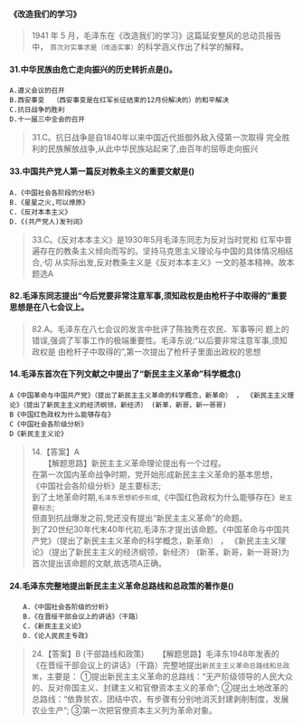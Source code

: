 #### 《改造我们的学习》
>   1941 年 5 月，毛泽东在《改造我们的学习》这篇延安整风的总动员报告中，
    `首次对实事求是（改造实事）`的科学涵义作出了科学的解释。

#### 31.中华民族由危亡走向振兴的历史转折点是()。
    A.遵义会议的召开
    B.西安事变  （西安事变是在红军长征结束的12月份解决的）的和平解决
    C.抗日战争的胜利
    D.十一届三中全会的召开
>   31.C。抗日战争是自1840年以来中国近代抵御外敌入侵第一次取得
    完全胜利的民族解放战争,从此中华民族站起来了,由百年的屈辱走向振兴    

#### 33.中国共产党人第一篇反对教条主义的重要文献是()
    A.《中国社会各阶段的分析》
    B.《星星之火,可以燎原》
    C.《反对本本主义》
    D.《(共产党人)发刊词》
>   33.C。《反对本本主义》是1930年5月毛泽东同志为反对当时党和
    红军中普遍存在的教条主义倾向而写的。坚持马克思主义理论与中国的具体情况相结合,·切
    从实际出发,反对教条主义是《反对本本主义》一文的基本精神。故本题选A

#### 82.毛泽东同志提出“今后党要非常注意军事,须知政权是由枪杆子中取得的”重要思想是在八七会议上。
>   82.A。毛泽东在八七会议的发言中批评了陈独秀在农民、军事等问
    题上的错误,强调了军事工作的极端重要性。毛泽东说:“以后要非常注意军事,须知政权是
    由枪杆子中取得的”,第一次提出了枪杆子里面出政权的思想

#### 14.毛泽东首次在下列文献之中提出了“新民主主义革命”科学概念()
    A《中国革命与中国共产党》（提出了新民主主义革命的科学概念，新革命） ， 《新民主主义理论》（提出了新民主主义的经济纲领，新经济） (新革，新哥，新一哥哥)
    B《中国红色政权为什么能够存在》
    C《中国社会各阶级分析》
    D《新民主主义论》
>   14.【答案】A  
    　　【解题思路】新民主主义革命理论提出有一个过程。   
    在第一次国内革命战争时期，党开始形成新民主主义革命的基本思想，   
    《中国社会各阶级分析》是主要标志;   
    到了土地革命时期,`毛泽东思想初步形成`,《中国红色政权为什么能够存在》`是主要标志`;   
    但直到抗战爆发之前,党还没有提出“新民主主义革命”的命题。   
    到了20世纪30年代末40年代初,毛泽东才提出该命题。《中国革命与中国共产党》（提出了新民主主义革命的科学概念，新革命） ， 《新民主主义理论》（提出了新民主主义的经济纲领，新经济） (新革，新哥，新一哥哥)为首次提出该命题的文献,故选项A正确。   

#### 24.毛泽东完整地提出新民主主义革命总路线和总政策的著作是()
    　　A.《中国社会各阶级的分析》
    　　B.《在晋绥干部会议上的讲话》（干路）
    　　C.《新民主主义论》
    　　D.《论人民民主专政》
>   24.【答案】B (干部路线和政策)
    　　【解题思路】毛泽东1948年发表的《在晋绥干部会议上的讲话》（干路）完整地提出`新民主主义革命总路线和总政策`，主要是：
    ①提出新民主主义革命的总路线：“无产阶级领导的人民大众的、反对帝国主义、封建主义和官僚资本主义的革命”;
    ②提出土地改革的总路线：“依靠贫农，团结中农，有步骤有分别地消灭封建剥削制度，发展农业生产”;
    ③第一次把官僚资本主义列为革命对象。  

